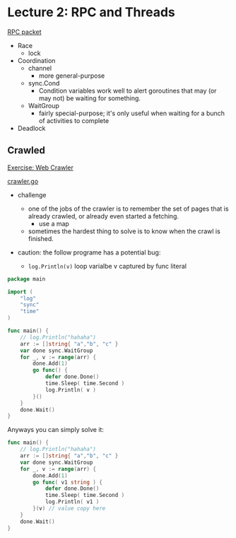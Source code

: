 
# Lecture 2: RPC and Threads

[RPC packet](https://golang.org/pkg/net/rpc/)


- Race
    - lock
- Coordination
    - channel
        - more general-purpose
    - sync.Cond
        - Condition variables work well to alert goroutines that may (or may not) be waiting for something. 
    - WaitGroup
        - fairly special-purpose; it's only useful when waiting for a bunch of activities to complete
- Deadlock


## Crawled

[Exercise: Web Crawler](https://tour.golang.org/concurrency/10)

[crawler.go](https://pdos.csail.mit.edu/6.824/notes/crawler.go)

- challenge 
    - one of the jobs of the crawler is to remember the set of pages that is already crawled, or already even started a fetching. 
        - use a map
    - sometimes the hardest thing to solve is to know when the crawl is finished. 


- caution: the follow programe has a potential bug:
    - `log.Println(v)`   loop varialbe v captured by func literal

```go
package main

import (
    "log"
    "sync"
    "time"
)

func main() {
    // log.Println("hahaha")
    arr := []string{ "a","b", "c" }
    var done sync.WaitGroup
    for _, v := range(arr) {
        done.Add(1)
        go func() {
            defer done.Done()
            time.Sleep( time.Second )
            log.Println( v )
        }()
    }
    done.Wait()
}
```

Anyways you can simply solve it:

```go
func main() {
    // log.Println("hahaha")
    arr := []string{ "a","b", "c" }
    var done sync.WaitGroup
    for _, v := range(arr) {
        done.Add(1)
        go func( v1 string ) {
            defer done.Done()
            time.Sleep( time.Second )
            log.Println( v1 )
        }(v) // value copy here
    }
    done.Wait()
}
```




